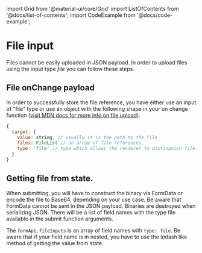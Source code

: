 
import Grid from '@material-ui/core/Grid'
import ListOfContents from '@docs/list-of-contents';
import CodeExample from '@docs/code-example';

<Grid container item>
<Grid item xs={12} md={10}>

# File input

Files cannot be easily uploaded in JSON payload. In order to upload files using the input type *file* you can follow these steps.

## File onChange payload

In order to successfully store the file reference, you have either use an input of "file" type or use an object with the following shape in your on change function ([visit MDN docs for more info on file upload](https://developer.mozilla.org/en-US/docs/Web/HTML/Element/input/file)). 
```jsx
{
  target: {
    value: string, // usually it is the path to the file
    files: FileList // an array of file references,
    type: 'file' // type which allows the renderer to distinguish file payload
  }
}
```

## Getting file from state.

When submitting, you will have to construct the binary via FormData or encode the file to Base64, depending on your use case. Be aware that FormData cannot be sent in the JSON payload. Binaries are destroyed when serializing JSON. There will be a list of field names with the type file available in the submit function arguments.

The `formApi.fileInputs` is an array of field names with `type: file`. Be aware that if your field name is in nested, you have to use the lodash like method of getting the value from state.

<CodeExample source="components/file-upload/upload-handler" />

<CodeExample source="components/file-upload/file-input" mode="preview" additionalSources="components/file-upload/upload-handler.js" />

</Grid>
<Grid item xs={false} md={2}>
  <ListOfContents file="renderer/file-input" />
</Grid>
</Grid>
